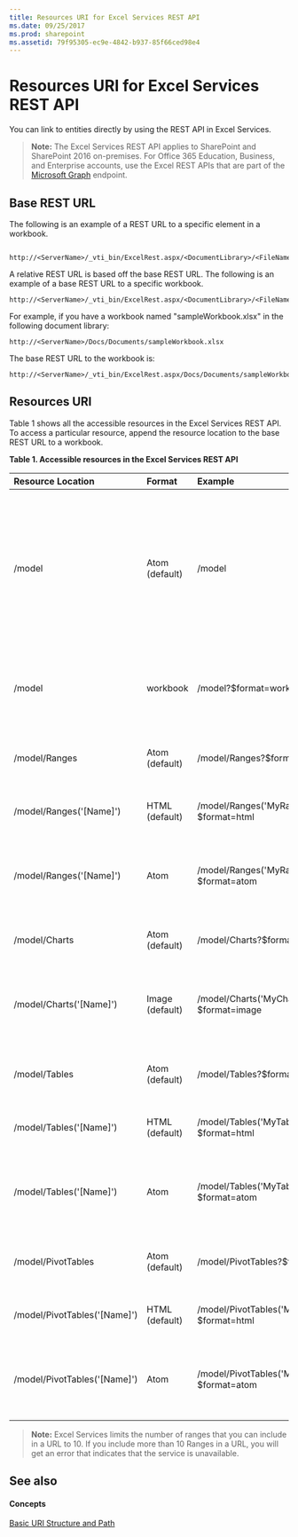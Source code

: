 ```yaml
---
title: Resources URI for Excel Services REST API
ms.date: 09/25/2017
ms.prod: sharepoint
ms.assetid: 79f95305-ec9e-4842-b937-85f66ced98e4
---
```



# Resources URI for Excel Services REST API

You can link to entities directly by using the REST API in Excel Services.
  
    
    


> **Note:**
> The Excel Services REST API applies to SharePoint and SharePoint 2016 on-premises. For Office 365 Education, Business, and Enterprise accounts, use the Excel REST APIs that are part of the  [Microsoft Graph](http://graph.microsoft.io/en-us/docs/api-reference/v1.0/resources/excel
) endpoint.
  
    
    


## Base REST URL

The following is an example of a REST URL to a specific element in a workbook.
  
    
    

```

http://<ServerName>/_vti_bin/ExcelRest.aspx/<DocumentLibrary>/<FileName>/<ResourceLocation>
```

A relative REST URL is based off the base REST URL. The following is an example of a base REST URL to a specific workbook.
  
    
    



```
http://<ServerName>/_vti_bin/ExcelRest.aspx/<DocumentLibrary>/<FileName>
```

For example, if you have a workbook named "sampleWorkbook.xlsx" in the following document library: 
  
    
    



```
http://<ServerName>/Docs/Documents/sampleWorkbook.xlsx
```

The base REST URL to the workbook is:
  
    
    



```
http://<ServerName>/_vti_bin/ExcelRest.aspx/Docs/Documents/sampleWorkbook.xlsx
```


## Resources URI

Table 1 shows all the accessible resources in the Excel Services REST API. To access a particular resource, append the resource location to the base REST URL to a workbook.
  
    
    

**Table 1. Accessible resources in the Excel Services REST API**


|**Resource Location**|**Format**|**Example**|**Notes**|
|:-----|:-----|:-----|:-----|
|/model  <br/> |Atom (default)  <br/> |/model  <br/> |Returns an Atom feed with the resources supported by the Excel Services REST API. The supported resources are ranges, charts, tables, and PivotTables.  <br/> |
|/model  <br/> |workbook  <br/> |/model?$format=workbook  <br/> |This is the workbook. Supported workbook formats are xlsx, xlsb, and xlsm.  <br/> |
|/model/Ranges  <br/> |Atom (default)  <br/> |/model/Ranges?$format=atom  <br/> |An Atom feed that listis all the named ranges in the workbook.  <br/> |
|/model/Ranges('[Name]')  <br/> |HTML (default)  <br/> |/model/Ranges('MyRange')?$format=html  <br/> |An HTML fragment for the requested range.  <br/> |
|/model/Ranges('[Name]')  <br/> |Atom  <br/> |/model/Ranges('MyRange')?$format=atom  <br/> |An Atom entry that contains an XML representation of the data within the range.  <br/> |
|/model/Charts  <br/> |Atom (default)  <br/> |/model/Charts?$format=atom  <br/> |An Atom feed that lists all the charts in the workbook.  <br/> |
|/model/Charts('[Name]')  <br/> |Image (default)  <br/> |/model/Charts('MyChart')?$format=image  <br/> |An image of the chart. The image is in Portable Network Graphics (PNG) format.  <br/> |
|/model/Tables  <br/> |Atom (default)  <br/> |/model/Tables?$format=atom  <br/> |An Atom feed that lists all the available tables in the workbook.  <br/> |
|/model/Tables('[Name]')  <br/> |HTML (default)  <br/> |/model/Tables('MyTable')?$format=html  <br/> |An HTML fragment for the requested table.  <br/> |
|/model/Tables('[Name]')  <br/> |Atom  <br/> |/model/Tables('MyTable')?$format=atom  <br/> |An Atom entry that contains an XML representation of the data within the table.  <br/> |
|/model/PivotTables  <br/> |Atom (default)  <br/> |/model/PivotTables?$format=atom  <br/> |An Atom feed that lists all the available PivotTables in the workbook  <br/> |
|/model/PivotTables('[Name]')  <br/> |HTML (default)  <br/> |/model/PivotTables('MyPivotTable)?$format=html  <br/> |An HTML fragment for the requested PivotTable.  <br/> |
|/model/PivotTables('[Name]')  <br/> |Atom  <br/> |/model/PivotTables('MyPivotTable')?$format=atom  <br/> |An Atom entry that contains an XML representation of the data within the PivotTables.  <br/> |
   

> **Note:**
> Excel Services limits the number of ranges that you can include in a URL to 10. If you include more than 10 Ranges in a URL, you will get an error that indicates that the service is unavailable. 
  
    
    


## See also


#### Concepts


  
    
    
 [Basic URI Structure and Path](basic-uri-structure-and-path.md)
